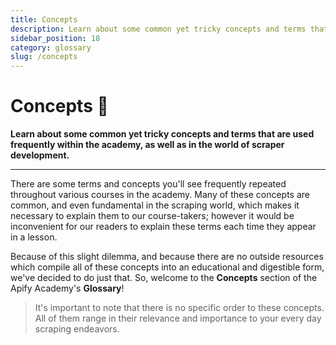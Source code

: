 ```yaml
---
title: Concepts
description: Learn about some common yet tricky concepts and terms that are used frequently within the academy, as well as in the world of scraper development.
sidebar_position: 18
category: glossary
slug: /concepts
---
```


# [](#concepts) Concepts 🤔

**Learn about some common yet tricky concepts and terms that are used frequently within the academy, as well as in the world of scraper development.**

---

There are some terms and concepts you'll see frequently repeated throughout various courses in the academy. Many of these concepts are common, and even fundamental in the scraping world, which makes it necessary to explain them to our course-takers; however it would be inconvenient for our readers to explain these terms each time they appear in a lesson.

Because of this slight dilemma, and because there are no outside resources which compile all of these concepts into an educational and digestible form, we've decided to do just that. So, welcome to the **Concepts** section of the Apify Academy's **Glossary**!

> It's important to note that there is no specific order to these concepts. All of them range in their relevance and importance to your every day scraping endeavors.
